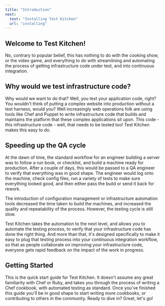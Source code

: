 ```yaml
---
title: "Introduction"
next:
  text: "Installing Test Kitchen"
  url: "installing"
---
```


## Welcome to Test Kitchen!

No, contrary to popular belief, this has nothing to do with the cooking show, or the video game, and everything to do with streamlining and automating the process of getting infrastructure code under test, and into continuous integration.  

## Why would we test infrastructure code?

Why would we want to do that?  Well, you test your application code, right?  You wouldn't think of putting a complex website into production without a test harness, would you?  Well increasingly web operations folk are using tools like Chef and Puppet to write infrastructure code that builds and maintains the platform that these complex applications sit upon.  This code - this infrastructure code - well, that needs to be tested too!  Test Kitchen makes this easy to do.

## Speeding up the QA cycle

At the dawn of time, the standard workflow for an engineer building a server was to follow a run book, or checklist, and build a machine ready for production.  After a couple of days, this would be passed to a QA engineer to verify that everything was in good shape.  The engineer would log onto the machine, check config files, run a variety of tests to make sure everything looked good, and then either pass the build or send it back for rework.

The introduction of configuration management or infrastructure automation tools decreased the time taken to build the machines, and increased the quality and repeatability of the process.  However, the testing cycle is still slow.

Test Kitchen takes the automation to the next level, and allows you to automate the testing process, to verify that your infrastructure code has done the right thing.  And more than that, it's designed specifically to make it easy to plug that testing process into your continuous integration workflow, so that as people collaborate on improving your infrastructure code, everyone gets rapid feedback on the impact of the work in progress.

## Getting Started

This is the quick start guide for Test Kitchen.  It doesn't assume any great familiarity with Chef or Ruby, and takes you through the process of writing a Chef cookbook, with automated testing as standard.  Once you've finished this guide you'll be in good shape to start writing more cookbooks, or contributing to others in the community.  Ready to dive in? Great, let's go!
